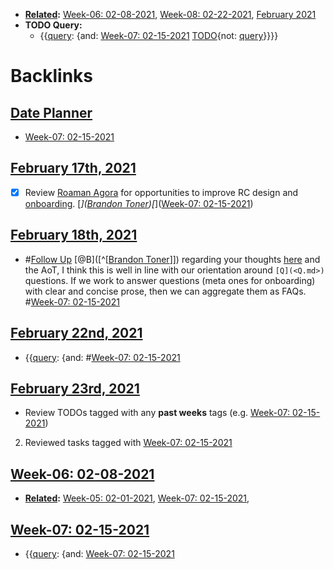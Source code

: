 - **[Related](<Related.md>):** [Week-06: 02-08-2021](<Week-06: 02-08-2021.md>), [Week-08: 02-22-2021](<Week-08: 02-22-2021.md>), [February 2021](<February 2021.md>)
- **TODO Query:**
    - {{[query](<query.md>): {and: [Week-07: 02-15-2021](<Week-07: 02-15-2021.md>) [TODO](<TODO.md>){not: [query](<query.md>)}}}}

# Backlinks
## [Date Planner](<Date Planner.md>)
- [Week-07: 02-15-2021](<Week-07: 02-15-2021.md>)

## [February 17th, 2021](<February 17th, 2021.md>)
- [x] Review [Roaman Agora](https://roamresearch.com/#/app/The-Roaman-Agora) for opportunities to improve RC design and [onboarding](<onboarding.md>). [*]([Brandon Toner](<Brandon Toner.md>))[*]([Week-07: 02-15-2021](<Week-07: 02-15-2021.md>))

## [February 18th, 2021](<February 18th, 2021.md>)
- #[Follow Up](<Follow Up.md>) [@B]([^[[Brandon Toner](<^[[Brandon Toner.md>)]]) regarding your thoughts [here](((CQ2KmSKqz))) and the AoT, I think this is well in line with our orientation around `[Q](<Q.md>)` questions. If we work to answer questions (meta ones for onboarding) with clear and concise prose, then we can aggregate them as FAQs. #[Week-07: 02-15-2021](<Week-07: 02-15-2021.md>)

## [February 22nd, 2021](<February 22nd, 2021.md>)
- {{[query](<query.md>): {and: #[Week-07: 02-15-2021](<Week-07: 02-15-2021.md>)

## [February 23rd, 2021](<February 23rd, 2021.md>)
- Review TODOs tagged with any **past weeks** tags (e.g. [Week-07: 02-15-2021](<Week-07: 02-15-2021.md>))

2. Reviewed tasks tagged with [Week-07: 02-15-2021](<Week-07: 02-15-2021.md>)

## [Week-06: 02-08-2021](<Week-06: 02-08-2021.md>)
- **[Related](<Related.md>):** [Week-05: 02-01-2021](<Week-05: 02-01-2021.md>), [Week-07: 02-15-2021](<Week-07: 02-15-2021.md>),

## [Week-07: 02-15-2021](<Week-07: 02-15-2021.md>)
- {{[query](<query.md>): {and: [Week-07: 02-15-2021](<Week-07: 02-15-2021.md>)

